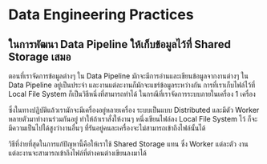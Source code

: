 # Data Engineering Practices

## ในการพัฒนา Data Pipeline ให้เก็บข้อมูลไว้ที่ Shared Storage เสมอ

ตอนที่เราจัดการข้อมูลต่างๆ ใน Data Pipeline มักจะมีการอ่านและเขียนข้อมูลจากงานต่างๆ ใน Data Pipeline อยู่เป็นประจำ และงานแต่ละงานก็มักจะแชร์ข้อมูลระหว่างกัน การที่เราเก็บไฟล์ไว้ที่ Local File System ก็เป็นวิธีหนึ่งที่สามารถทำได้ ในกรณีที่เราจัดการระบบภายในเครื่อง 1 เครื่อง

ซึ่งในทางปฏิบัติแล้วเรามักจะมีเครื่องอยู่หลายเครื่อง ระบบเป็นแบบ Distributed และมีตัว Worker หลายตัวมาทำงานร่วมกันอยู่ ทำให้ถ้าเราสั่งให้งานๆ หนึ่งเขียนไฟล์ลง Local File System ไว้ ก็จะมีความเป็นไปได้สูงว่างานอื่นๆ ที่รันอยู่คนละเครื่องจะไม่สามารถเข้าถึงไฟล์นั้นได้

วิธีที่ง่ายที่สุดในการแก้ปัญหานี้คือให้เราใช้ Shared Storage แทน ซึ่ง Worker แต่ละตัว งานแต่ละงานจะสามารถเข้าถึงไฟล์ที่ต่างคนต่างเขียนลงมาได้